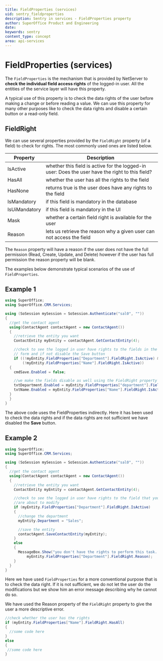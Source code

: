 ```yaml
---
title: FieldProperties (services)
uid: sentry_fieldproperties
description: Sentry in services - FieldProperties property
author: SuperOffice Product and Engineering
date:
keywords: sentry
content_type: concept
area: api-services
---
```


# FieldProperties (services)

The `FieldProperties` is the mechanism that is provided by NetServer to **check the individual field access rights** of the logged-in user. All the entities of the service layer will have this property.

A typical use of this property is to check the data rights of the user before making a change or before reading a value. We can use this property for many other purposes like to check the data rights and disable a certain button or a read-only field.

## FieldRight

We can use several properties provided by the `FieldRight` property (of a field) to check for rights. The most commonly used ones are listed below.

| Property | Description |
|---|---|
| IsActive | whether this field is active for the logged-in user: Does the user have the right to this field? |
| HasAll | whether the user has all the rights to the field |
| HasNone | returns true is the user does have any rights to the field |
| IsMandatory | if this field is mandatory in the database |
| IsUiMandatory | if this field is mandatory in the UI |
| Mask | whether a certain field right is available for the user |
| Reason | lets us retrieve the reason why a given user can not access the field |

The `Reason` property will have a reason if the user does not have the full permission (Read, Create, Update, and Delete) however if the user has full permission the reason property will be blank.

The examples below demonstrate typical scenarios of the use of `FieldProperties`.

## Example 1

```csharp
using SuperOffice;
using SuperOffice.CRM.Services;

using (SoSession mySession = SoSession.Authenticate("sal0", ""))
{
  //get the contact agent
  using(ContactAgent contactAgent = new ContactAgent())
  {
    //retrieve the entity you want
    ContactEntity myEntity = contactAgent.GetContactEntity(4);

    //check to see the logged in user have rights to the fields in the
    // form and if not disable the Save button
    if ((!myEntity.FieldProperties["Department"].FieldRight.IsActive) & 
        (!myEntity.FieldProperties["Name"].FieldRight.IsActive))
  {
    cmdSave.Enabled = false;

    //we make the fields disable as well using the FieldRight property of the field
    txtDepartment.Enabled = myEntity.FieldProperties["department"].FieldRight.IsActive;
    txtName.Enabled = myEntity.FieldProperties["Name"].FieldRight.IsActive;
  }
  }
}
```

The above code uses the FieldProperties indirectly. Here it has been used to check the data rights and if the data rights are not sufficient we have disabled the **Save** button.

## Example 2

```csharp
using SuperOffice;
using SuperOffice.CRM.Services;

using (SoSession mySession = SoSession.Authenticate("sal0", ""))
{
  //get the contact agent
  using(ContactAgent contactAgent = new ContactAgent())
  {
    //retrieve the entity you want
    ContactEntity myEntity = contactAgent.GetContactEntity(4);

    //check to see the logged in user have rights to the field that you
    //are about to modify
    if (myEntity.FieldProperties["Department"].FieldRight.IsActive)
    {
      //change the department
      myEntity.Department = "Sales";

      //save the entity
      contactAgent.SaveContactEntity(myEntity);
    }
    else
    {
      MessageBox.Show("you don't have the rights to perform this task. The reason is " + 
          myEntity.FieldProperties["Department"].FieldRight.Reason);
    }
  }
}
```

Here we have used `FieldProperties` for a more conventional purpose that is to check the data right. If it is not sufficient, we do not let the user do the modifications but we show him an error message describing why he cannot do so.

We have used the Reason property of the `FieldRight` property to give the user a more descriptive error.

```csharp
//check whether the user has the rights
if (myEntity.FieldProperties["Name"].FieldRight.HasAll)
{
  //some code here
}
else
{
 //some code here
}
```
